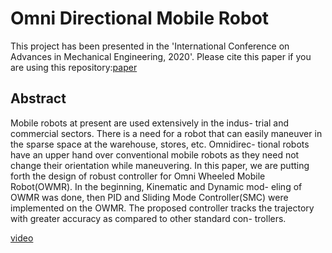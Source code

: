 # Omni Directional Mobile Robot
 This project has been presented in the 'International Conference on Advances in Mechanical Engineering, 2020'.
 Please cite this paper if you are using this repository:[paper](https://www.springer.com/in/book/9789811536380)
 
 ## Abstract
 Mobile robots at present are used extensively in the indus-
trial and commercial sectors. There is a need for a robot that can easily
maneuver in the sparse space at the warehouse, stores, etc. Omnidirec-
tional robots have an upper hand over conventional mobile robots as
they need not change their orientation while maneuvering. In this paper,
we are putting forth the design of robust controller for Omni Wheeled
Mobile Robot(OWMR). In the beginning, Kinematic and Dynamic mod-
eling of OWMR was done, then PID and Sliding Mode Controller(SMC)
were implemented on the OWMR. The proposed controller tracks the
trajectory with greater accuracy as compared to other standard con-
trollers.

[video](https://drive.google.com/file/d/12JdKOwPNl6Pa24-NKA-WGQgfvkBHokF6/view?usp=sharing)
  
